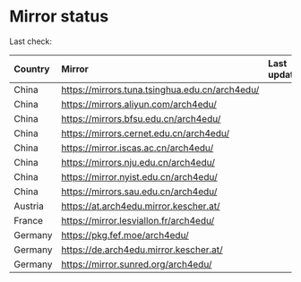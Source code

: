 <script src="./time.js"></script>
# Mirror status
Last check: <script type="text/javascript">localize(1742668145.7518618);</script>

|Country|Mirror|Last update|
|:------|:-----|:----------|
|China|https://mirrors.tuna.tsinghua.edu.cn/arch4edu/|<script type="text/javascript">localize(1742625786);</script>|
|China|https://mirrors.aliyun.com/arch4edu/|<script type="text/javascript">localize(1742625786);</script>|
|China|https://mirrors.bfsu.edu.cn/arch4edu/|<script type="text/javascript">localize(1742625786);</script>|
|China|https://mirrors.cernet.edu.cn/arch4edu/|<script type="text/javascript">localize(1742625786);</script>|
|China|https://mirror.iscas.ac.cn/arch4edu/|<script type="text/javascript">localize(1742625786);</script>|
|China|https://mirrors.nju.edu.cn/arch4edu/|<script type="text/javascript">localize(1742539446);</script>|
|China|https://mirror.nyist.edu.cn/arch4edu/|<script type="text/javascript">localize(1742625786);</script>|
|China|https://mirrors.sau.edu.cn/arch4edu/|<script type="text/javascript">localize(1731653531);</script>|
|Austria|https://at.arch4edu.mirror.kescher.at/|<script type="text/javascript">localize(1742625786);</script>|
|France|https://mirror.lesviallon.fr/arch4edu/|<script type="text/javascript">localize(1742625786);</script>|
|Germany|https://pkg.fef.moe/arch4edu/|<script type="text/javascript">localize(1742625786);</script>|
|Germany|https://de.arch4edu.mirror.kescher.at/|<script type="text/javascript">localize(1742625786);</script>|
|Germany|https://mirror.sunred.org/arch4edu/|<script type="text/javascript">localize(1742625786);</script>|

<script src="./tablefilter/tablefilter.js"></script>
<script src="./table.js"></script>